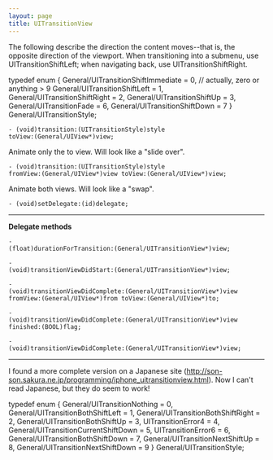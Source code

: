 ```yaml
---
layout: page
title: UITransitionView
---
```




The following describe the direction the content moves--that is, the opposite direction of the viewport. When transitioning into a submenu, use UIT<nowiki/>ransitionShiftLeft; when navigating back, use UIT<nowiki/>ransitionShiftRight.

    
typedef enum
{
  General/UITransitionShiftImmediate = 0, // actually, zero or anything > 9
  General/UITransitionShiftLeft = 1,
  General/UITransitionShiftRight = 2,
  General/UITransitionShiftUp = 3,
  General/UITransitionFade = 6,
  General/UITransitionShiftDown = 7
} General/UITransitionStyle;


<code>- (void)transition:(UIT<nowiki/>ransitionStyle)style toView:(General/UIView*)view;</code>

Animate only the to view. Will look like a "slide over".

<code>- (void)transition:(UIT<nowiki/>ransitionStyle)style fromView:(General/UIView*)view toView:(General/UIView*)view;</code>

Animate both views. Will look like a "swap".

<code>- (void)setDelegate:(id)delegate;</code>

----

**Delegate methods**

<code>- (float)durationForTransition:(General/UITransitionView*)view;</code>

<code>- (void)transitionViewDidStart:(General/UITransitionView*)view;</code>

<code>- (void)transitionViewDidComplete:(General/UITransitionView*)view fromView:(General/UIView*)from toView:(General/UIView*)to;</code>

<code>- (void)transitionViewDidComplete:(General/UITransitionView*)view finished:(BOOL)flag;</code>

<code>- (void)transitionViewDidComplete:(General/UITransitionView*)view;</code>

----

I found a more complete version on a Japanese site (http://son-son.sakura.ne.jp/programming/iphone_uitransitionview.html). Now I can't read Japanese, but they do seem to work!

    
typedef enum
{
  General/UITransitionNothing = 0,
  General/UITransitionBothShiftLeft = 1,
  General/UITransitionBothShiftRight = 2,
  General/UITransitionBothShiftUp = 3,
  UITransitionError4 = 4,
  General/UITransitionCurrentShiftDown = 5,
  UITransitionError6 = 6,
  General/UITransitionBothShiftDown = 7,
  General/UITransitionNextShiftUp = 8,
  General/UITransitionNextShiftDown = 9
} General/UITransitionStyle;

